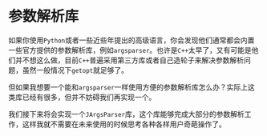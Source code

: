# 参数解析库

如果你使用`Python`或者一些近些年提出的高级语言，你会发现他们通常都会内置一些官方提供的参数解析库，例如`argsparser`。也许是`C++`太早了，又有可能是他们并不想这么做，目前`C++`普遍采用第三方库或者自己造轮子来解决参数解析问题，虽然一般情况下`getopt`就足够了。

但如果我想要一个能和`argsparser`一样使用方便的参数解析库怎么办？实际上这类库已经有很多，但并不妨碍我们再实现一个。

我们接下来将会实现一个`JArgsParser`库，这个库能够完成大部分的参数解析工作，这样我就不需要在未来使用的时候思考各种各样用户奇葩操作了。
